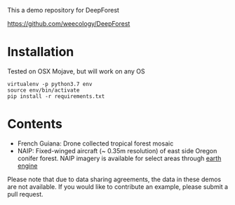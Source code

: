 This a demo repository for DeepForest

https://github.com/weecology/DeepForest

# Installation

Tested on OSX Mojave, but will work on any OS

```
virtualenv -p python3.7 env
source env/bin/activate
pip install -r requirements.txt
```

# Contents

* French Guiana: Drone collected tropical forest mosaic
* NAIP: Fixed-winged aircraft (~ 0.35m resolution) of east side Oregon conifer forest. NAIP imagery is available for select areas through [earth engine](https://developers.google.com/earth-engine/datasets/catalog/USDA_NAIP_DOQQ) 

Please note that due to data sharing agreements, the data in these demos are not available. If you would like to contribute an example, please submit a pull request.

